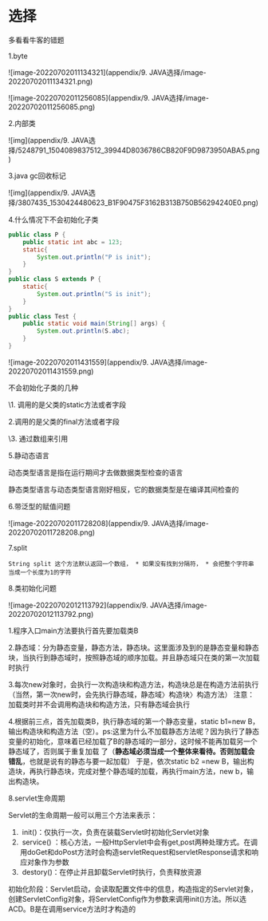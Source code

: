# 选择

多看看牛客的错题

1.byte

![image-20220702011134321](appendix/9. JAVA选择/image-20220702011134321.png)

![image-20220702011256085](appendix/9. JAVA选择/image-20220702011256085.png)



2.内部类

![img](appendix/9. JAVA选择/5248791_1504089837512_39944D8036786CB820F9D9873950ABA5.png)



3.java gc回收标记

![img](appendix/9. JAVA选择/3807435_1530424480623_B1F90475F3162B313B750B56294240E0.png)

4.什么情况下不会初始化子类

```java
public class P {
    public static int abc = 123;
    static{
        System.out.println("P is init");
    }
}
public class S extends P {
    static{
        System.out.println("S is init");
    }
}
public class Test {
    public static void main(String[] args) {
        System.out.println(S.abc);
    }
}
```

![image-20220702011431559](appendix/9. JAVA选择/image-20220702011431559.png)

  不会初始化子类的几种 

  \1. 调用的是父类的static方法或者字段 

  2.调用的是父类的final方法或者字段 

  \3. 通过数组来引用 



5.静动态语言

动态类型语言是指在运行期间才去做数据类型检查的语言

静态类型语言与动态类型语言刚好相反，它的数据类型是在编译其间检查的



6.带泛型的赋值问题

![image-20220702011728208](appendix/9. JAVA选择/image-20220702011728208.png)

7.split

```
String split 这个方法默认返回一个数组， * 如果没有找到分隔符， * 会把整个字符串当成一个长度为1的字符
```





8.类初始化问题

![image-20220702012113792](appendix/9. JAVA选择/image-20220702012113792.png)

1.程序入口main方法要执行首先要加载类B 

2.静态域：分为静态变量，静态方法，静态块。这里面涉及到的是静态变量和静态块，当执行到静态域时，按照静态域的顺序加载。并且静态域只在类的第一次加载时执行 

3.每次new对象时，会执行一次构造块和构造方法，构造块总是在构造方法前执行（当然，第一次new时，会先执行静态域，静态域〉构造块〉构造方法） 注意：加载类时并不会调用构造块和构造方法，只有静态域会执行  

4.根据前三点，首先加载类B，执行静态域的第一个静态变量，static b1=new B，输出构造块和构造方法（空）。ps:这里为什么不加载静态方法呢？因为执行了静态变量的初始化，意味着已经加载了B的静态域的一部分，这时候不能再加载另一个静态域了，否则属于重复加载 了（**静态域必须当成一个整体来看待。否则加载会错乱**，也就是说有的静态与要一起加载）   于是，依次static b2 =new B，输出构造块，再执行静态块，完成对整个静态域的加载，再执行main方法，new b，输出构造块。                                                            





8.servlet生命周期

Servlet的生命周期一般可以用三个方法来表示：

1.  ​    init()：仅执行一次，负责在装载Servlet时初始化Servlet对象
2.  ​    service() ：核心方法，一般HttpServlet中会有get,post两种处理方式。在调用doGet和doPost方法时会构造servletRequest和servletResponse请求和响应对象作为参数
3.  ​    destory()：在停止并且卸载Servlet时执行，负责释放资源  

​    初始化阶段：Servlet启动，会读取配置文件中的信息，构造指定的Servlet对象，创建ServletConfig对象，将ServletConfig作为参数来调用init()方法。所以选ACD。B是在调用service方法时才构造的  



